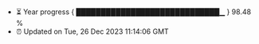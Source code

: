 - ⏳ Year progress { █████████████████████████████▁ } 98.48 %
- ⏰ Updated on Tue, 26 Dec 2023 11:14:06 GMT

